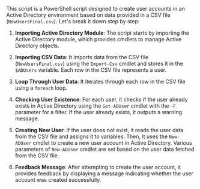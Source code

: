 This script is a PowerShell script designed to create user accounts in an Active Directory environment based on data provided in a CSV file (`NewUsersFinal.csv`). Let's break it down step by step:

1. **Importing Active Directory Module**: The script starts by importing the Active Directory module, which provides cmdlets to manage Active Directory objects.

2. **Importing CSV Data**: It imports data from the CSV file (`NewUsersFinal.csv`) using the `Import-Csv` cmdlet and stores it in the `$ADUsers` variable. Each row in the CSV file represents a user.

3. **Loop Through User Data**: It iterates through each row in the CSV file using a `foreach` loop.

4. **Checking User Existence**: For each user, it checks if the user already exists in Active Directory using the `Get-ADUser` cmdlet with the `-F` parameter for a filter. If the user already exists, it outputs a warning message.

5. **Creating New User**: If the user does not exist, it reads the user data from the CSV file and assigns it to variables. Then, it uses the `New-ADUser` cmdlet to create a new user account in Active Directory. Various parameters of `New-ADUser` cmdlet are set based on the user data fetched from the CSV file.

6. **Feedback Message**: After attempting to create the user account, it provides feedback by displaying a message indicating whether the user account was created successfully.
